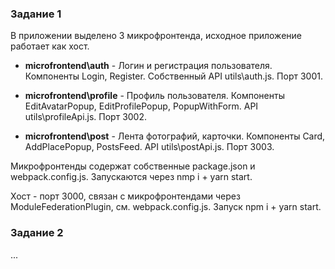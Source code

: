 ### Задание 1

В приложении выделено 3 микрофронтенда, исходное приложение работает как хост.

- **microfrontend\auth** - Логин и регистрация пользователя. Компоненты Login, Register. Собственный API utils\auth.js. Порт 3001.

- **microfrontend\profile** - Профиль пользователя. Компоненты EditAvatarPopup, EditProfilePopup, PopupWithForm. API utils\profileApi.js. Порт 3002.

- **microfrontend\post** - Лента фотографий, карточки. Компоненты Card, AddPlacePopup, PostsFeed. API utils\postApi.js. Порт 3003.

Микрофронтенды содержат собственные package.json и webpack.config.js. Запускаются через nmp i + yarn start.

Хост - порт 3000, связан с микрофронтендами через ModuleFederationPlugin, см. webpack.config.js. Запуск npm i + yarn start.

### Задание 2

...
